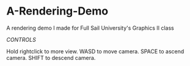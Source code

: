 # A-Rendering-Demo
A rendering demo I made for Full Sail University's Graphics II class


*CONTROLS*

Hold rightclick to more view.
WASD to move camera.
SPACE to ascend camera.
SHIFT to descend camera.
